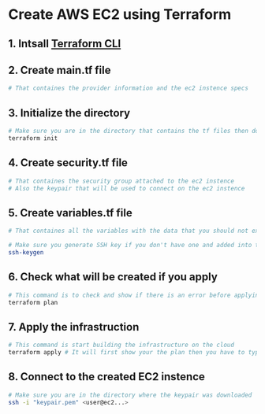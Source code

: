 # Create AWS EC2 using Terraform

## 1. Intsall [Terraform CLI](https://www.terraform.io/downloads)

## 2. Create main.tf file
```bash
# That containes the provider information and the ec2 instence specs
```

## 3. Initialize the directory
```bash
# Make sure you are in the directory that contains the tf files then do the follosing:
terraform init
```

## 4. Create security.tf file
```bash
# That containes the security group attached to the ec2 instence 
# Also the keypair that will be used to connect on the ec2 instence
```

## 5. Create variables.tf file
```bash
# That containes all the variables with the data that you should not expose to public

# Make sure you generate SSH key if you don't have one and added into the variables.tf file
ssh-keygen
```

## 6. Check what will be created if you apply 
```bash
# This command is to check and show if there is an error before applying it 
terraform plan
```

## 7. Apply the infrastruction 
```bash
# This command is start building the infrastructure on the cloud  
terraform apply # It will first show your the plan then you have to type yes to build
```

## 8. Connect to the created EC2 instence
```bash
# Make sure you are in the directory where the keypair was downloaded   
ssh -i "keypair.pem" <user@ec2...>
```